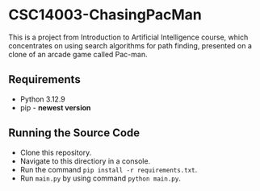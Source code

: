 # CSC14003-ChasingPacMan
This is a project from Introduction to Artificial Intelligence course, which concentrates on using search algorithms for path finding, presented on a clone of an arcade game called Pac-man.

## Requirements
- Python 3.12.9
- pip - **newest version**

## Running the Source Code
- Clone this repository.
- Navigate to this directiory in a console.
- Run the command `pip install -r requirements.txt`.
- Run `main.py` by using command `python main.py`.